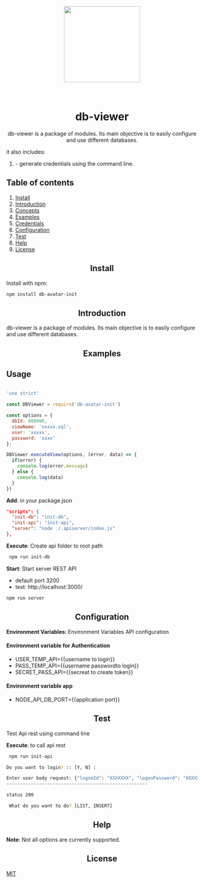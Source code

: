 <div align="center">
  <a href="https://github.com/Alex2018-avatar/db-viewer">
    <img width="200" height="200" src="https://cdn2.vectorstock.com/i/1000x1000/78/46/blue-database-icon-circle-frame-white-background-v-vector-20757846.jpg">
  </a>
  <br>
  <br>

<!-- [![npm][npm]][npm-url]

[![node][node]][node-url]
[![deps][deps]][deps-url]
[![tests][tests]][tests-url]
[![builds][builds]][builds-url]
[![builds2][builds2]][builds2-url]
[![coverage][cover]][cover-url]
[![licenses][licenses]][licenses-url]
[![PR's welcome][prs]][prs-url] -->

  <br>
  <!-- <a href="https://dependabot.com/compatibility-score.html?dependency-name=webpack&package-manager=npm_and_yarn&new-version=latest">
    <img src="https://api.dependabot.com/badges/compatibility_score?dependency-name=webpack&package-manager=npm_and_yarn&version-scheme=semver&target-version=latest">
  </a>
	<a href="https://npmcharts.com/compare/webpack?minimal=true">
		<img src="https://img.shields.io/npm/dm/webpack.svg">
	</a>
	<a href="https://packagephobia.now.sh/result?p=webpack">
		<img src="https://packagephobia.now.sh/badge?p=webpack" alt="install size">
	</a>
	<a href="https://opencollective.com/webpack#backer">
		<img src="https://opencollective.com/webpack/backers/badge.svg">
	</a>
	<a href="https://opencollective.com/webpack#sponsors">
		<img src="https://opencollective.com/webpack/sponsors/badge.svg">
	</a>
	<a href="https://github.com/webpack/webpack/graphs/contributors">
		<img src="https://img.shields.io/github/contributors/webpack/webpack.svg">
	</a>
	<a href="https://gitter.im/webpack/webpack">
		<img src="https://badges.gitter.im/webpack/webpack.svg">
	</a> -->
  <h1>db-viewer</h1>
  <p>
    db-viewer is a package of modules. Its main objective is to easily configure and use different databases.
  </p>
</div>
<div align="left">
  <p>it also includes:</p>
  <ol>
    <li>- generate credentials using the command line.</li>
  </ol>
</div>

## Table of contents

1. [Install](#install)
2. [Introduction](#introduction)
3. [Concepts](#concepts)
3. [Examples](#examples)
4. [Credentials](#credentials)
5. [Configuration](#configuration)
6. [Test](#test)
6. [Help](#help)
7. [License](#license)


<!-- [![Avatar Logo](https://www.avatar-global.com/website/img/logo.png)](https://www.avatar-global.com/) -->
<h2 align="center">Install</h2>
Install with npm:

```bash
npm install db-avatar-init
```

<h2 align="center">Introduction</h2>

db-viewer is a package of modules. Its main objective is to easily configure and use different databases.

<h2 align="center">Examples</h2>

## Usage
```js

'use strict' 

const DBViewer = require('db-avatar-init')

const options = {
  dbId: 000000,
  viewName: 'xxxxx.sql',
  user: 'xxxxx',
  password: 'xxxx'
};

DBViewer.executeView(options, (error, data) => {
  if(error) {
    console.log(error.message)
  } else {
    console.log(data)
  }
})
```

**Add**: in your package.json

```json
"scripts": {
  "init-db": "init-db",
  "init-api": "init-api",
  "server": "node ./.apiserver/index.js"
},
```

**Execute**: Create api folder to root path
```bash
 npm run init-db
```

**Start**: Start server REST API
- default port 3200
- test: http://localhost:3000/

```bash
npm run server
```

<h2 align="center">Configuration</h2>

**Environment Variables**: Environment Variables API configuration
#### Environment variable for Authentication
- USER_TEMP_API={{username to login}}
- PASS_TEMP_API={{username passwordto login}}
- SECRET_PASS_API={{secreat to create token}}

#### Environment variable app
- NODE_API_DB_PORT={{application port}}

<h2 align="center">Test</h2>
Test Api rest using command line

**Execute**: to call api rest
```bash
 npm run init-api
```

```bash
Do you want to login? :: [Y, N] : 

Enter user body request: {"logonId": "XXXXXXX", "logonPassword": "XXXXXXXXX"}
----------------------------------------------------

status 200

 What do you want to do? [LIST, INSERT]
```

<h2 align="center">Help</h2>

**Note**: Not all options are currently supported.

<h2 align="center">License</h2>

  [MIT](LICENSE)